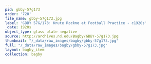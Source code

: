 ```yaml
---
pid: gbby-57g173
order: '720'
file_name: gbby-57g173.jpg
label: 'GBBY 57G/173: Knute Rockne at Football Practice - c1920s'
_date: 1920s
object_type: glass plate negative
source: http://archives.nd.edu/Bagby/GBBY-57g173.jpg
thumbnail: "/_data/raw_images/bagby/gbby-57g173.jpg"
full: "/_data/raw_images/bagby/gbby-57g173.jpg"
layout: bagby_item
collection: bagby
---
```

